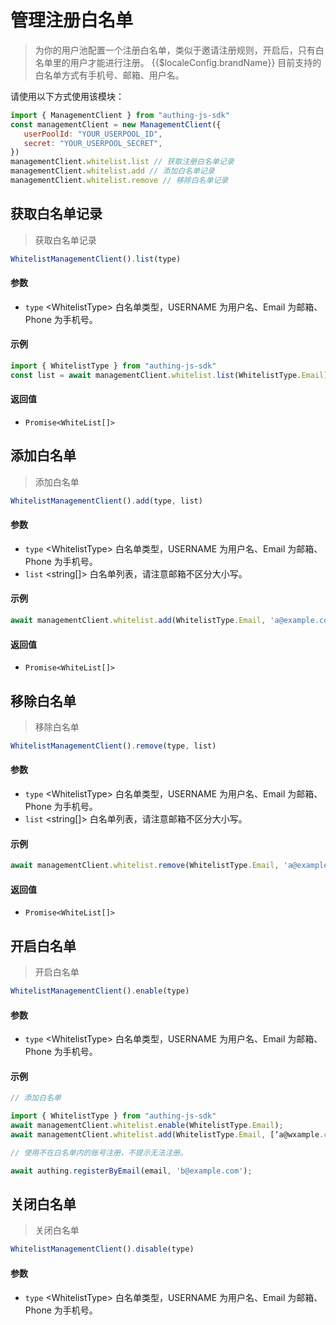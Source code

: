
# 管理注册白名单

<LastUpdated/>


> 为你的用户池配置一个注册白名单，类似于邀请注册规则，开启后，只有白名单里的用户才能进行注册。 {{$localeConfig.brandName}} 目前支持的白名单方式有手机号、邮箱、用户名。



请使用以下方式使用该模块：
```javascript
import { ManagementClient } from "authing-js-sdk"
const managementClient = new ManagementClient({
   userPoolId: "YOUR_USERPOOL_ID",
   secret: "YOUR_USERPOOL_SECRET",
})
managementClient.whitelist.list // 获取注册白名单记录
managementClient.whitelist.add // 添加白名单记录
managementClient.whitelist.remove // 移除白名单记录
```




## 获取白名单记录
> 获取白名单记录

```js
WhitelistManagementClient().list(type)
```



#### 参数

- `type` \<WhitelistType\> 白名单类型，USERNAME 为用户名、Email 为邮箱、Phone 为手机号。 

#### 示例

```javascript
import { WhitelistType } from "authing-js-sdk"
const list = await managementClient.whitelist.list(WhitelistType.Email);
```

#### 返回值

-  `Promise<WhiteList[]>` 


      

## 添加白名单
> 添加白名单

```js 
WhitelistManagementClient().add(type, list)
```


#### 参数

- `type` \<WhitelistType\> 白名单类型，USERNAME 为用户名、Email 为邮箱、Phone 为手机号。 
- `list` \<string[]\> 白名单列表，请注意邮箱不区分大小写。 

#### 示例

```javascript
await managementClient.whitelist.add(WhitelistType.Email, 'a@example.com');
```

#### 返回值

-  `Promise<WhiteList[]>` 


      

## 移除白名单
> 移除白名单

```js
WhitelistManagementClient().remove(type, list)
```



#### 参数

- `type` \<WhitelistType\> 白名单类型，USERNAME 为用户名、Email 为邮箱、Phone 为手机号。 
- `list` \<string[]\> 白名单列表，请注意邮箱不区分大小写。 

#### 示例

```javascript
await managementClient.whitelist.remove(WhitelistType.Email, 'a@example.com');
```

#### 返回值

-  `Promise<WhiteList[]>` 


      

## 开启白名单
> 开启白名单

```js
WhitelistManagementClient().enable(type)
```



#### 参数

- `type` \<WhitelistType\> 白名单类型，USERNAME 为用户名、Email 为邮箱、Phone 为手机号。 

#### 示例

```javascript
// 添加白名单

import { WhitelistType } from "authing-js-sdk"
await managementClient.whitelist.enable(WhitelistType.Email);
await managementClient.whitelist.add(WhitelistType.Email, [‘a@wxample.com’]);

// 使用不在白名单内的账号注册，不提示无法注册。

await authing.registerByEmail(email, 'b@example.com');
```


## 关闭白名单
> 关闭白名单

```js
WhitelistManagementClient().disable(type)
```


#### 参数

- `type` \<WhitelistType\> 白名单类型，USERNAME 为用户名、Email 为邮箱、Phone 为手机号。 

